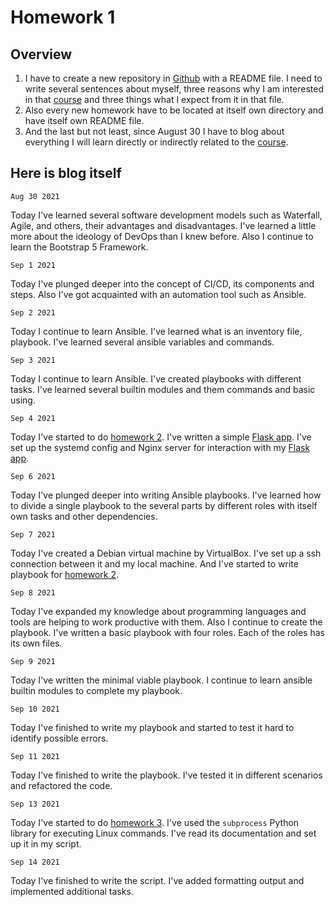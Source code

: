 # Homework 1

## Overview
1. I have to create a new repository in [Github][github] with a README file. I need to write several sentences about myself, three reasons why I am interested in that [course][course] and three things what I expect from it in that file.
2. Also every new homework have to be located at itself own directory and have itself own README file.
3. And the last but not least, since August 30 I have to blog about everything I will learn directly or indirectly related to the [course][course].

[github]: https://github.com/
[course]: https://github.com/oleg1995petrov/devops-andersen-training/

## Here is blog itself

`Aug 30 2021`  

Today I've learned several software development models such as Waterfall, 
Agile, and others, their advantages and disadvantages.
I've learned a little more about the ideology of DevOps than I knew before.
Also I continue to learn the Bootstrap 5 Framework.
  
  
`Sep 1 2021`  

Today I've plunged deeper into the concept of CI/CD, its components and steps.
Also I've got acquainted with an automation tool such as Ansible.
  
  
`Sep 2 2021`  

Today I continue to learn Ansible. I've learned what is an inventory file,
playbook. I've learned several ansible variables and commands.
  
  
`Sep 3 2021`  

Today I continue to learn Ansible. I've created playbooks with different tasks.
I've learned several builtin modules and them commands and basic using. 
  
  
`Sep 4 2021`  

Today I've started to do [homework 2][hw2]. I've written a simple
[Flask app][flask_app]. I've set up the systemd config and Nginx server
for interaction with my [Flask app][flask_app].
  
  
`Sep 6 2021`  

Today I've plunged deeper into writing Ansible playbooks. I've learned
how to divide a single playbook to the several parts by different roles 
with itself own tasks and other dependencies.
  
  
`Sep 7 2021`  

Today I've created a Debian virtual machine by VirtualBox. 
I've set up a ssh connection between it and my local machine. 
And I've started to write playbook for [homework 2][hw2].
  
  
`Sep 8 2021`  

Today I've expanded my knowledge about programming languages and tools
are helping to work productive with them. Also I continue to create the playbook. 
I've written a basic playbook with four roles. Each of the roles has its own files. 
  
  
`Sep 9 2021`  

Today I've written the minimal viable playbook. I continue to learn ansible
builtin modules to complete my playbook.
  
  
`Sep 10 2021`  

Today I've finished to write my playbook and started to test it hard
to identify possible errors.
  
  
`Sep 11 2021`  

Today I've finished to write the playbook. I've tested it in different scenarios
and refactored the code.
  
  
`Sep 13 2021`  

Today I've started to do [homework 3][hw3]. I've used the `subprocess` Python library for
executing Linux commands. I've read its documentation and set up it in my script.
  
  
`Sep 14 2021`  

Today I've finished to write the script. I've added formatting output and implemented
additional tasks.
  
  





[flask_app]: https://github.com/oleg1995petrov/devops-andersen-training/tree/master/HW%202
[hw2]: https://github.com/oleg1995petrov/devops-andersen-training/tree/master/HW%202
[hw3]: https://github.com/oleg1995petrov/devops-andersen-training/tree/master/HW%203
[hw4]: https://github.com/oleg1995petrov/devops-andersen-training/tree/master/HW%204
[hw5]: https://github.com/oleg1995petrov/devops-andersen-training/tree/master/HW%205
[hw6]: https://github.com/oleg1995petrov/devops-andersen-training/tree/master/HW%206